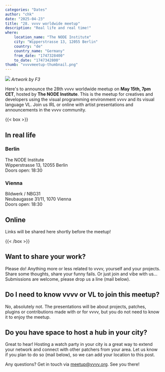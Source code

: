 ```yaml
---
categories: "Dates"
author: "chk"
date: "2025-04-23"
title: "28. vvvv worldwide meetup"
description: "Real life and real time!"
where: 
    location_name: "The NODE Institute"
    city: "Wipperstrasse 13, 12055 Berlin"
    country: "de"
    country_name: "Germany"
    from_date: "1747328400"
    to_date: "1747342800"
thumb: "vvvvmeetup-thumbnail.png"
---
```


![](vvvvmeetup-28.jpg)
*Artwork by F3*

Here's to announce the 28th vvvv worldwide meetup on **May 15th, 7pm CET**, hosted by **The NODE Institute**. This is the meetup for creatives and developers using the visual programming environment vvvv and its visual language VL. Join us IRL or online with artist presentations and announcements in the vvvv community.

{{< box >}}
## In real life
### Berlin
The NODE Institute<br>
Wipperstrasse 13, 12055 Berlin<br>
Doors open: 18:30

### Vienna
Bildwerk / NBG31<br>
Neubaugasse 31/11, 1070 Vienna<br>
Doors open: 18:30

## Online
Links will be shared here shortly before the meetup!
<!-- [Watch via Youtube](https://youtube.com/live/kt0QJ2vHtyE)  
[Join via Zoom](https://us02web.zoom.us/j/87313372348) -->
{{< /box >}}

##  Want to share your work?
Please do! Anything more or less related to vvvv, yourself and your projects. Share some thoughts, share your funny fails. Or just join and vibe with us... Submissions are welcome, please drop us a line (mail below).

## Do I need to know vvvv or VL to join this meetup?
No, absolutely not. The presentations will be about projects, patches, plugins or contributions made with or for vvvv, but you do not need to know it to enjoy the meetup.

## Do you have space to host a hub in your city?
Great to hear! Hosting a watch party in your city is a great way to extend your network and connect with other patchers from your area. Let us know if you plan to do so (mail below), so we can add your location to this post.

Any questions? Get in touch via meetup@vvvv.org. See you there!